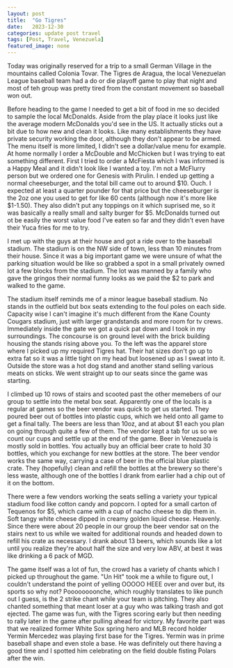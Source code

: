 ```yaml
---
layout: post
title:  "Go Tigres"
date:   2023-12-30
categories: update post travel
tags: [Post, Travel, Venezuela]
featured_image: none
---
```

Today was originally reserved for a trip to a small German Village in the mountains called Colonia Tovar. The Tigres de Aragua, the local Venezuelan League baseball team had a do or die playoff game to play that night and most of teh group was pretty tired from the constant movement so baseball won out.

Before heading to the game I needed to get a bit of food in me so decided to sample the local McDonalds. Aside from the play place it looks just like the average modern McDonalds you'd see in the US. It actually sticks out a bit due to how new and clean it looks. Like many establishments they have private security working the door, although they don't appear to be armed. The menu itself is more limited, I didn't see a dollar/value menu for example. At home normally I order a McDouble and McChicken but I was trying to eat something different. First I tried to order a McFiesta which I was informed is a Happy Meal and it didn't look like I wanted a toy. I'm not a McFlurry person but we ordered one for Genesis with Pirulin. I ended up getting a normal cheeseburger, and the total bill came out to around $10. Ouch. I expected at least a quarter pounder for that price but the cheeseburger is the 2oz one you used to get for like 60 cents (although now it's more like $1-1.50). They also didn't put any toppings on it which suprised me, so it was basically a really small and salty burger for $5. McDonalds turned out ot be easily the worst value food I've eaten so far and they didn't even have their Yuca fries for me to try.

I met up with the guys at their house and got a ride over to the baseball stadium. The stadium is on the NW side of town, less than 10 minutes from their house. Since it was a big important game we were unsure of what the parking situation would be like so grabbed a spot in a small privately owned lot a few blocks from the stadium. The lot was manned by a family who gave the gringos their normal funny looks as we paid the $2 to park and walked to the game.

The stadium itself reminds me of a minor league baseball stadium. No stands in the outfield but box seats extending to the foul poles on each side. Capacity wise I can't imagine it's much different from the Kane County Cougars stadium, just with larger grandstands and more room for tv crews. Immediately inside the gate we got a quick pat down and I took in my surroundings. The concourse is on ground level with the brick building housing the stands rising above you. To the left was the apparel store where I picked up my required Tigres hat. Their hat sizes don't go up to extra fat so it was a little tight on my head but loosened up as I sweat into it. Outside the store was a hot dog stand and another stand selling various meats on sticks. We went straight up to our seats since the game was starting.

I climbed up 10 rows of stairs and scooted past the other memebers of our group to settle into the metal box seat. Apparently one of the locals is a regular at games so the beer vendor was quick to get us started. They poured beer out of bottles into plastic cups, which we held onto all game to get a final tally. The beers are less than 10oz, and at about $1 each you plan on going through quite a few of them. The vendor kept a tab for us so we count our cups and settle up at the end of the game. Beer in Venezuela is mostly sold in bottles. You actually buy an official beer crate to hold 30 bottles, which you exchange for new bottles at the store. The beer vendor works the same way, carrying a case of beer in the official blue plastic crate. They (hopefully) clean and refill the bottles at the brewery so there's less waste, although one of the bottles I drank from earlier had a chip out of it on the bottom.

There were a few vendors working the seats selling a variety your typical stadium food like cotton candy and popcorn. I opted for a small carton of Tequenos for $5, which came with a cup of nacho cheese to dip them in. Soft tangy white cheese dipped in creamy golden liquid cheese. Heavenly. Since there were about 20 people in our group the beer vendor sat on the stairs next to us while we waited for additional rounds and headed down to refill his crate as necessary. I drank about 13 beers, which sounds like a lot until you realize they're about half the size and very low ABV, at best it was like drinking a 6 pack of MGD.

The game itself was a lot of fun, the crowd has a variety of chants which I picked up throughout the game. "Un Hit" took me a while to figure out, I couldn't understand the point of yelling OOOOO HEEE over and over but, its sports so why not? Poooooooonche, which roughly translates to like punch out I guess, is the 2 strike chant while your team is pitching. They also chanted something that meant loser at a guy who was talking trash and got ejected. The game was fun, with the Tigres scoring early but then needing to rally later in the game after pulling ahead for victory. My favorite part was that we realized former White Sox spring hero and MLB record holder Yermin Mercedez was playing first base for the Tigres. Yermin was in prime baseball shape and even stole a base. He was definitely out there having a good time and I spotted him celebrating on the field double fisting Polars after the win.